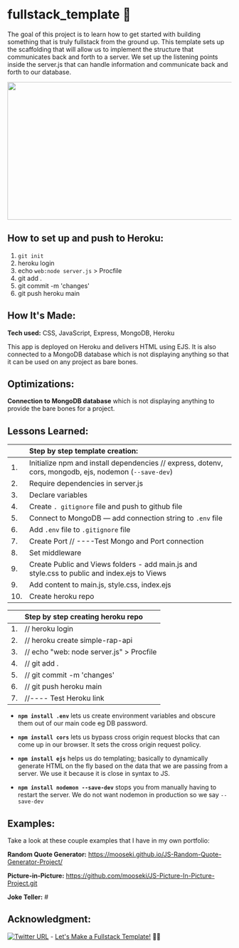 # fullstack_template :dizzy:

The goal of this project is to learn how to get started with building something that is truly fullstack from the ground up. This template sets up the scaffolding that will allow us to implement the structure that communicates back and forth to a server. We set up the listening points inside the server.js that can handle information and communicate back and forth to our database.

<p align="center">
  <img width="600" height="310" src="./autocompleteApp.gif">
</p>


## How to set up and push to Heroku:

1. `git init`
2. heroku login
3. echo `web:node server.js` > Procfile
4. git add .
5. git commit -m 'changes'
6. git push heroku main

## How It's Made:

**Tech used:** CSS, JavaScript, Express, MongoDB, Heroku

This app is deployed on Heroku and delivers HTML using EJS. It is also connected to a MongoDB database which is not displaying anything so that it can be used on any project as bare bones.

## Optimizations:

**Connection to MongoDB database** which is not displaying anything to provide the bare bones for a project. 


## Lessons Learned:

|       | **Step by step template creation:**                                                                                     | 
| :--- | :---------------------------------------------------------------------------------------------------- |
| 1.    | Initialize npm and install dependencies // express, dotenv, cors, mongodb, ejs, nodemon (`--save-dev`)| 
| 2.    | Require dependencies in server.js                                                                     |
| 3.    | Declare variables                                                                                     |
| 4.    | Create `. gitignore` file and push to github file                                                                             |
| 5.    | Connect to MongoDB — add connection string to `.env` file                                             |
| 6.    | Add `.env` file to `.gitignore` file                                             |
| 7.    | Create Port // ----Test Mongo and Port connection                                                     |
| 8.    | Set middleware                                                                                        |
| 9.    | Create Public and Views folders - add main.js and style.css to public and index.ejs to Views           |
| 9.    | Add content to main.js, style.css, index.ejs                                                             |
| 10.   | Create heroku repo                                                                                    |

|      |   Step by step creating heroku repo        |  
| :--- | :----------------------------------------- |
|  1.  |  // heroku login                           |  
|  2.  |  // heroku create simple-rap-api           |  
|  3.  |  // echo "web: node server.js" > Procfile  |  
|  4.  |  // git add .                              |
|  5.  |  // git commit -m 'changes'                |
|  6.  |  // git push heroku main                   |
|  7.  |  //---- Test Heroku link                   |

  * **`npm install .env`** lets us create environment variables and obscure them out of our main code eg DB password.

  * **`npm install cors`** lets us bypass cross origin request blocks that can come up in our browser. It sets the cross origin request policy.

  * **`npm install ejs`** helps us do templating; basically to dynamically generate HTML on the fly based on the data that we are passing from a server. We use it because it is close in syntax to JS.

  * **`npm install nodemon --save-dev`** stops you from manually having to restart the server. We do not want nodemon in production so we say `--save-dev`


## Examples:

Take a look at these couple examples that I have in my own portfolio:

**Random Quote Generator:** https://mooseki.github.io/JS-Random-Quote-Generator-Project/

**Picture-in-Picture:** https://github.com/mooseki/JS-Picture-In-Picture-Project.git

**Joke Teller:** #


## Acknowledgment:

[![Twitter URL](https://img.shields.io/twitter/url/https/twitter.com/mayanwolfe.svg?style=social&label=Follow%20%40mayanwolfe)](https://twitter.com/mayanwolfe) - [Let's Make a Fullstack Template!](https://www.twitch.tv/videos/1511339035) :superhero_woman:
